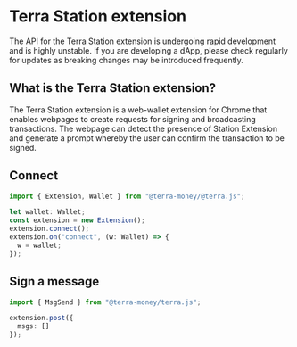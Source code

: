 # Terra Station extension

The API for the Terra Station extension is undergoing rapid development and is highly unstable. If you are developing a dApp, please check regularly for updates as breaking changes may be introduced frequently.

## What is the Terra Station extension?

The Terra Station extension is a web-wallet extension for Chrome that enables webpages to create requests for signing and broadcasting transactions. The webpage can detect the presence of Station Extension and generate a prompt whereby the user can confirm the transaction to be signed.

## Connect

```ts
import { Extension, Wallet } from "@terra-money/@terra.js";

let wallet: Wallet;
const extension = new Extension();
extension.connect();
extension.on("connect", (w: Wallet) => {
  w = wallet;
});
```

## Sign a message

```ts
import { MsgSend } from "@terra-money/terra.js";

extension.post({
  msgs: []
});
```
